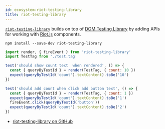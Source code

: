 ```yaml
---
id: ecosystem-riot-testing-library
title: riot-testing-library
---
```


[`riot-testing-library`][gh] builds on top of
[DOM Testing Library](https://github.com/testing-library/dom-testing-library) by
adding APIs for working with [Riot.js](https://riot.js.org/) components.

```
npm install --save-dev riot-testing-library
```

```javascript
import render, { fireEvent } from 'riot-testing-library'
import TestTag from './test.tag'

test('should show count text  when rendered', () => {
  const { queryByTestId } = render(TestTag, { count: 10 })
  expect(queryByTestId('count').textContent).toBe('10')
})

test('should add count when click add button text', () => {
  const { queryByTestId } = render(TestTag, { count: 1 })
  expect(queryByTestId('count').textContent).toBe('1')
  fireEvent.click(queryByTestId('button'))
  expect(queryByTestId('count').textContent).toBe('2')
})
```

- [riot-testing-library on GitHub][gh]

[gh]: https://github.com/ariesjia/riot-testing-library

